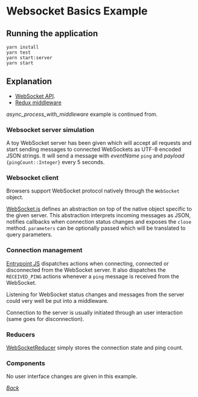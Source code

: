 # Websocket Basics Example

## Running the application

```
yarn install
yarn test
yarn start:server
yarn start
```

## Explanation

* [WebSocket API](https://developer.mozilla.org/en-US/docs/Web/API/WebSockets_API).
* [Redux middleware](https://redux.js.org/advanced/middleware)

_async_process_with_middleware_ example is continued from.

### Websocket server simulation

A toy WebSocket server has been given which will accept all requests and start
sending messages to connected WebSockets as UTF-8 encoded JSON strings. It will
send a message with _eventName_ `ping` and _payload_ `{pingCount::Integer}`
every 5 seconds. 

### Websocket client

Browsers support WebSocket protocol natively through the `WebSocket` object.

[WebSocket.js](./WebSocket.js) defines an abstraction on
top of the native object specific to the given server. This abstraction
interprets incoming messages as JSON, notifies callbacks when connection status
changes and exposes the `close` method. `parameters` can be optionally passed
which will be translated to query parameters.

### Connection management

[Entrypoint JS](./WebsocketBasicsExample.js) dispatches
actions when connecting, connected or disconnected from the WebSocket server.
It also dispatches the `RECEIVED_PING` actions whenever a `ping` message is
received from the WebSocket.

Listening for WebSocket status changes and messages from the server could very
well be put into a middleware.

Connection to the server is usually initiated through an user interaction (same
goes for disconnection).

### Reducers

[WebSocketReducer](./reducers/WebSocketReducer.js) simply
stores the connection state and ping count.

### Components

No user interface changes are given in this example.

[_Back_](../../README.md)
